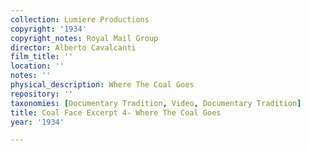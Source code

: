 ```yaml
---
collection: Lumiere Productions
copyright: '1934'
copyright_notes: Royal Mail Group
director: Alberto Cavalcanti
film_title: ''
location: ''
notes: ''
physical_description: Where The Coal Goes
repository: ''
taxonomies: [Documentary Tradition, Video, Documentary Tradition]
title: Coal Face Excerpt 4- Where The Coal Goes
year: '1934'

---
```

